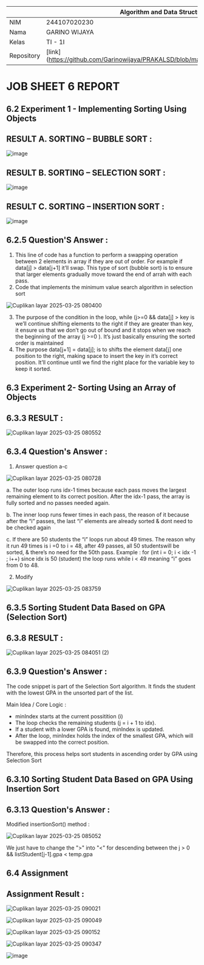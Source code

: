 |  | Algorithm and Data Structure |
|--|--|
| NIM |  244107020230|
| Nama |  GARINO WIJAYA |
| Kelas | TI - 1I |
| Repository | [link] (https://github.com/Garinowijaya/PRAKALSD/blob/main/Jobshhet06/REPORT.md)|

# JOB SHEET 6 REPORT

## 6.2 Experiment 1 - Implementing Sorting Using Objects
## RESULT A. SORTING – BUBBLE SORT : 

![image](https://github.com/user-attachments/assets/a6196021-723d-4d7a-b301-11092de7fdf2)

## RESULT B. SORTING – SELECTION SORT : 

![image](https://github.com/user-attachments/assets/86df9b03-9171-458a-8310-22f335d5c9ea)

## RESULT C. SORTING – INSERTION SORT : 

![image](https://github.com/user-attachments/assets/0948365e-3703-4b30-9cee-703083299c26)

## 6.2.5 Question'S Answer : 
1. This line of code has a function to perform a swapping operation between 2 elements in array if they are out of order. For example if data[j] > data[j+1] it’ll swap. This type of sort (bubble sort) is to ensure that larger elements gradually move toward the end of arrah with each pass.
2. Code that implements the minimum value search algorithm in selection sort

![Cuplikan layar 2025-03-25 080400](https://github.com/user-attachments/assets/e0e3263f-22c0-430f-8b81-2fb15a215f49)

3. The purpose of the condition in the loop, while (j>=0 && data[j] > key is we’ll continue shifting elements to the right if they are greater than key, it ensure us that we don’t go out of bound and it stops when we reach the beginning of the array (j >=0 ). It’s just basically ensuring the sorted order is maintained
4. The purpose data[j+1] = data[j]; is to shifts the element data[j] one position to the right, making space to insert the key in it’s correct position. It’ll continue until we find the right place for the variable key to keep it sorted.

## 6.3 Experiment 2- Sorting Using an Array of Objects
## 6.3.3 RESULT : 

![Cuplikan layar 2025-03-25 080552](https://github.com/user-attachments/assets/6e013b17-c457-462b-9c4a-42e1626dbd13)

## 6.3.4 Question's Answer : 
1. Answer question a-c

![Cuplikan layar 2025-03-25 080728](https://github.com/user-attachments/assets/5b0d67ae-7ffe-46af-9b0b-e9de1bc930a0)

   a. The outer loop runs idx-1 times because each pass moves the largest remaining element to its correct position. After the idx-1 pass, the array is fully sorted and no passes needed again.

   b. The inner loop runs fewer times in each pass, the reason of it because after the “i” passes, the last “i” elements are already sorted & dont need to be checked again

   c. If there are 50 students the “i” loops run about 49 times. The reason why it run 49 times is i =0 to i = 48, after 49 passes, all 50 studentswill be sorted, & there’s no need for the 50th pass. Example : for (int i = 0; i < idx -1 ; i++) since idx is 50 (student) the loop runs while i < 49 meaning “i” goes from 0 to 48.

2. Modify

![Cuplikan layar 2025-03-25 083759](https://github.com/user-attachments/assets/9e9e3ff9-3d24-478d-b93c-b5d57907ffad)

## 6.3.5 Sorting Student Data Based on GPA (Selection Sort)
## 6.3.8 RESULT : 

![Cuplikan layar 2025-03-25 084051 (2)](https://github.com/user-attachments/assets/9c651e13-ac99-4407-8757-f47644fc511f)

## 6.3.9 Question's Answer : 
The code snippet is part of the Selection Sort algorithm. It finds the student with the lowest GPA in the unsorted part of the list.

Main Idea / Core Logic : 

- minIndex starts at the current possitition (i)
- The loop checks the remaining students (j = i + 1 to idx).
- If a student with a lower GPA is found, minIndex is updated.
- After the loop, minIndex holds the index of the smallest GPA, which will be swapped into the correct position.

Therefore, this process helps sort students in ascending order by GPA using Selection Sort

## 6.3.10 Sorting Student Data Based on GPA Using Insertion Sort
## 6.3.13 Question's Answer : 
Modified insertionSort() method : 

![Cuplikan layar 2025-03-25 085052](https://github.com/user-attachments/assets/32318aa6-c35d-42d2-ac61-91dffc3c01b5)

We just have to change the ">" into "<" for descending between the j > 0 && listStudent[j-1].gpa < temp.gpa

## 6.4 Assignment
## Assignment Result :

![Cuplikan layar 2025-03-25 090021](https://github.com/user-attachments/assets/a1dd5176-4608-461b-a792-00af772fd738)

![Cuplikan layar 2025-03-25 090049](https://github.com/user-attachments/assets/5cacf40b-271a-4829-820d-538d9db3aef3)

![Cuplikan layar 2025-03-25 090152](https://github.com/user-attachments/assets/a1cfd20b-752b-4b95-a1b3-427d28c88996)

![Cuplikan layar 2025-03-25 090347](https://github.com/user-attachments/assets/0d6fdd87-643b-4ae5-9312-5e9bbf9d7b0a)



![image](https://github.com/user-attachments/assets/4eea06de-d287-4f69-95b6-44a37058a56b)
